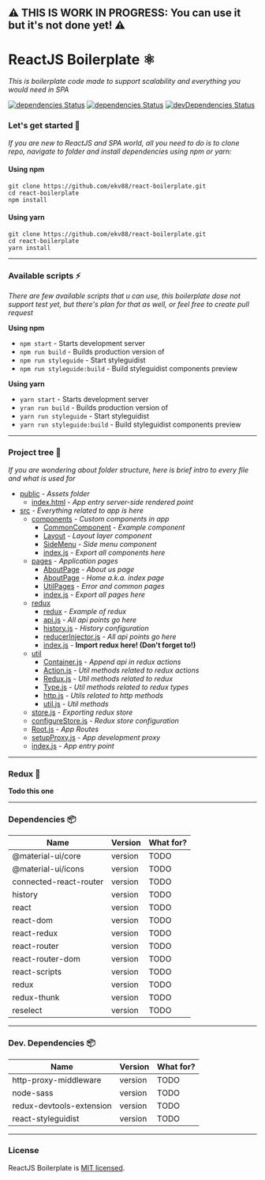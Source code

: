 ⚠ THIS IS WORK IN PROGRESS: You can use it but it's not done yet! ⚠
---
# ReactJS Boilerplate ⚛ 
*This is boilerplate code made to support scalability and everything you would need in SPA*

[![dependencies Status](https://img.shields.io/circleci/build/github/ekv88/react-boilerplate/master.svg)](https://circleci.com/gh/ekv88/react-boilerplate)
[![dependencies Status](https://david-dm.org/ekv88/react-boilerplate/master/status.svg)](https://david-dm.org/ekv88/react-boilerplate/master)
[![devDependencies Status](https://david-dm.org/ekv88/react-boilerplate/master/dev-status.svg)](https://david-dm.org/ekv88/react-boilerplate/master?type=dev)

### Let's get started 🚀
*If you are new to ReactJS and SPA world, all you need to do is to clone repo, navigate to folder and install dependencies using npm or yarn:*
#### Using npm
```shell script
git clone https://github.com/ekv88/react-boilerplate.git
cd react-boilerplate
npm install
```
#### Using yarn
```shell script
git clone https://github.com/ekv88/react-boilerplate.git
cd react-boilerplate
yarn install
```
----
### Available scripts ⚡
*There are few available scripts that u can use, this boilerplate dose not support test yet, but there's plan for that as well, or feel free to create pull request*

**Using npm**
* `npm start` - Starts development server
* `npm run build` - Builds production version of 
* `npm run styleguide` - Start styleguidist
* `npm run styleguide:build` - Build styleguidist components preview

**Using yarn**
* `yarn start` - Starts development server
* `yran run build` - Builds production version of 
* `yarn run styleguide` - Start styleguidist
* `yarn run styleguide:build` - Build styleguidist components preview

---

### Project tree 🌳
*If you are wondering about folder structure, here is brief intro to every file and what is used for*
 * [public](./public) - *Assets folder*
   * [index.html](./public/index.html) - *App entry server-side rendered point*
 * [src](./src) - *Everything related to app is here*
   * [components](./src/components) - *Custom components in app*
     * [CommonComponent](./src/components/CommonComponent) - *Example component*
     * [Layout](./src/components/Layout) - *Layout layer component*
     * [SideMenu](./src/components/SideMenu) - *Side menu component*
     * [index.js](./src/components/index.js) - *Export all components here*
   * [pages](./src/pages) - *Application pages*
     * [AboutPage](./src/pages/AboutPage) - *About us page*
     * [AboutPage](./src/pages/AboutPage) - *Home a.k.a. index page*
     * [UtilPages](./src/pages/UtilPages) - *Error and common pages*
     * [index.js](./src/pages/index.js) - *Export all pages here*
   * [redux](./src/redux)
     * [redux](./src/redux/doggos) - *Example of redux*
     * [api.js](./src/redux/api.js) - *All api points go here*
     * [history.js](./src/redux/history.js) - *History configuration*
     * [reducerInjector.js](./src/redux/reducerInjector.js) - *All api points go here*
     * [index.js](./src/redux/index.js) - **Import redux here! (Don't forget to!)**
   * [util](./src/util)
     * [Container.js](./src/util/Container.js) - *Append api in redux actions*
     * [Action.js](./src/util/Action.js) - *Util methods related to redux actions*
     * [Redux.js](./src/util/Redux.js) - *Util methods related to redux*
     * [Type.js](./src/util/Type.js) - *Util methods related to redux types*
     * [http.js](./src/util/http.js) - *Utils related to http methods*
     * [util.js](./src/util/util.js) - *Util methods*
   * [store.js](./src/store.js) - *Exporting redux store*
   * [configureStore.js](./src/configureStore.js) - *Redux store configuration*
   * [Root.js](./src/Root.js) - *App Routes*
   * [setupProxy.js](./src/setupProxy.js) - *App development proxy*
   * [index.js](./src/index.js) - *App entry point*
   
   
---

### Redux 🔄

**Todo this one**

---

### Dependencies 📦
| Name                  |Version    | What for?    |
|-----------------------|-----------| -------------|
|@material-ui/core      |version    |TODO          |
|@material-ui/icons     |version    |TODO          |
|connected-react-router |version    |TODO          |
|history                |version    |TODO          |
|react                  |version    |TODO          |
|react-dom              |version    |TODO          |
|react-redux            |version    |TODO          |
|react-router           |version    |TODO          |
|react-router-dom       |version    |TODO          |
|react-scripts          |version    |TODO          |
|redux                  |version    |TODO          |
|redux-thunk            |version    |TODO          |
|reselect               |version    |TODO          |


--- 

### Dev. Dependencies 📦
| Name                    | Version   | What for?    |
|-------------------------|-----------| -------------|
|http-proxy-middleware    |version    |TODO          |
|node-sass                |version    |TODO          |
|redux-devtools-extension |version    |TODO          |
|react-styleguidist       |version    |TODO          |

---

### License

ReactJS Boilerplate is [MIT licensed](./LICENSE).